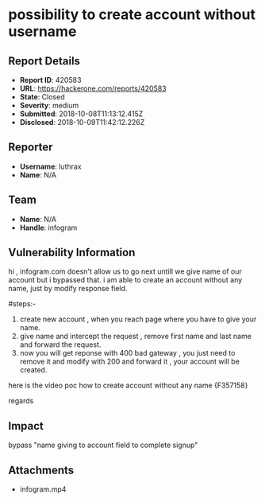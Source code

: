 # possibility to create account without username

## Report Details
- **Report ID**: 420583
- **URL**: https://hackerone.com/reports/420583
- **State**: Closed
- **Severity**: medium
- **Submitted**: 2018-10-08T11:13:12.415Z
- **Disclosed**: 2018-10-09T11:42:12.226Z

## Reporter
- **Username**: luthrax
- **Name**: N/A

## Team
- **Name**: N/A
- **Handle**: infogram

## Vulnerability Information
hi , 
infogram.com doesn't allow us to go next untill we give name of our account but i bypassed that. i am able to create an account without any name, just by modify response field.

#steps:-
1. create new account , when you reach page where you have to give your name.
2. give name and intercept the request , remove first name and last name and forward the request.
3. now you will get reponse with 400 bad gateway , you just need to remove it and modify with 200 and forward it , your account will be created.

here is the video poc  how to create account without any name 
{F357158}

regards

## Impact

bypass "name giving to account field to complete signup"

## Attachments
- infogram.mp4
